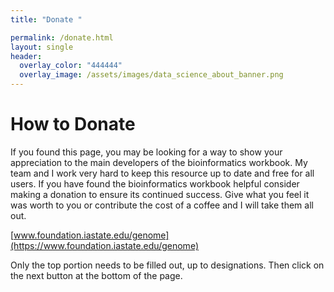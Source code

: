 ```yaml
---
title: "Donate "

permalink: /donate.html
layout: single
header:
  overlay_color: "444444"
  overlay_image: /assets/images/data_science_about_banner.png
---
```


# How to Donate

If you found this page, you may be looking for a way to show your appreciation to the main developers of the bioinformatics workbook. My team and I work very hard to keep this resource up to date and free for all users.  If you have found the bioinformatics workbook helpful consider making a donation to ensure its continued success.   Give what you feel it was worth to you or contribute the cost of a coffee and I will take them all out.

[www.foundation.iastate.edu/genome](https://www.foundation.iastate.edu/genome)

Only the top portion needs to be filled out, up to designations.  Then click on the next button at the bottom of the page.
